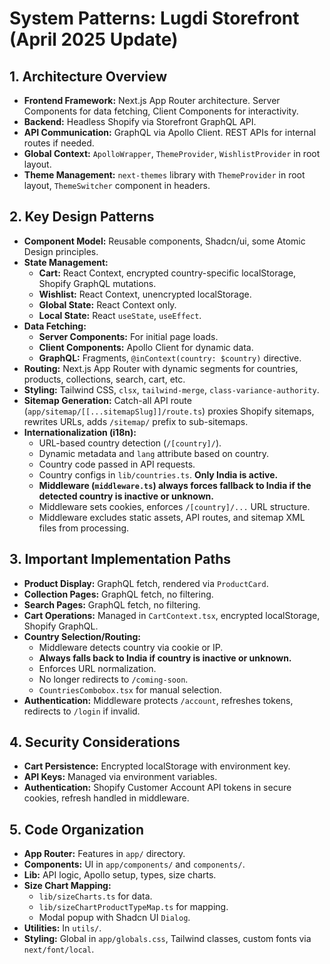 # System Patterns: Lugdi Storefront (April 2025 Update)

## 1. Architecture Overview

- **Frontend Framework:** Next.js App Router architecture. Server Components for data fetching, Client Components for interactivity.
- **Backend:** Headless Shopify via Storefront GraphQL API.
- **API Communication:** GraphQL via Apollo Client. REST APIs for internal routes if needed.
- **Global Context:** `ApolloWrapper`, `ThemeProvider`, `WishlistProvider` in root layout.
- **Theme Management:** `next-themes` library with `ThemeProvider` in root layout, `ThemeSwitcher` component in headers.

## 2. Key Design Patterns

- **Component Model:** Reusable components, Shadcn/ui, some Atomic Design principles.
- **State Management:**
  - **Cart:** React Context, encrypted country-specific localStorage, Shopify GraphQL mutations.
  - **Wishlist:** React Context, unencrypted localStorage.
  - **Global State:** React Context only.
  - **Local State:** React `useState`, `useEffect`.
- **Data Fetching:**
  - **Server Components:** For initial page loads.
  - **Client Components:** Apollo Client for dynamic data.
  - **GraphQL:** Fragments, `@inContext(country: $country)` directive.
- **Routing:** Next.js App Router with dynamic segments for countries, products, collections, search, cart, etc.
- **Styling:** Tailwind CSS, `clsx`, `tailwind-merge`, `class-variance-authority`.
- **Sitemap Generation:** Catch-all API route (`app/sitemap/[[...sitemapSlug]]/route.ts`) proxies Shopify sitemaps, rewrites URLs, adds `/sitemap/` prefix to sub-sitemaps.
- **Internationalization (i18n):**
  - URL-based country detection (`/[country]/`).
  - Dynamic metadata and `lang` attribute based on country.
  - Country code passed in API requests.
  - Country configs in `lib/countries.ts`. **Only India is active.**
  - **Middleware (`middleware.ts`) always forces fallback to India if the detected country is inactive or unknown.**
  - Middleware sets cookies, enforces `/[country]/...` URL structure.
  - Middleware excludes static assets, API routes, and sitemap XML files from processing.

## 3. Important Implementation Paths

- **Product Display:** GraphQL fetch, rendered via `ProductCard`.
- **Collection Pages:** GraphQL fetch, no filtering.
- **Search Pages:** GraphQL fetch, no filtering.
- **Cart Operations:** Managed in `CartContext.tsx`, encrypted localStorage, Shopify GraphQL.
- **Country Selection/Routing:**
  - Middleware detects country via cookie or IP.
  - **Always falls back to India if country is inactive or unknown.**
  - Enforces URL normalization.
  - No longer redirects to `/coming-soon`.
  - `CountriesCombobox.tsx` for manual selection.
- **Authentication:** Middleware protects `/account`, refreshes tokens, redirects to `/login` if invalid.

## 4. Security Considerations

- **Cart Persistence:** Encrypted localStorage with environment key.
- **API Keys:** Managed via environment variables.
- **Authentication:** Shopify Customer Account API tokens in secure cookies, refresh handled in middleware.

## 5. Code Organization

- **App Router:** Features in `app/` directory.
- **Components:** UI in `app/components/` and `components/`.
- **Lib:** API logic, Apollo setup, types, size charts.
- **Size Chart Mapping:**
  - `lib/sizeCharts.ts` for data.
  - `lib/sizeChartProductTypeMap.ts` for mapping.
  - Modal popup with Shadcn UI `Dialog`.
- **Utilities:** In `utils/`.
- **Styling:** Global in `app/globals.css`, Tailwind classes, custom fonts via `next/font/local`.
